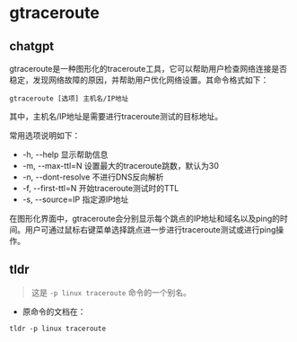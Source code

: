 # gtraceroute 
## chatgpt 
gtraceroute是一种图形化的traceroute工具，它可以帮助用户检查网络连接是否稳定，发现网络故障的原因，并帮助用户优化网络设置。其命令格式如下：

```
gtraceroute [选项] 主机名/IP地址
```

其中，主机名/IP地址是需要进行traceroute测试的目标地址。

常用选项说明如下：

- -h, --help        显示帮助信息
- -m, --max-ttl=N   设置最大的traceroute跳数，默认为30
- -n, --dont-resolve 不进行DNS反向解析
- -f, --first-ttl=N 开始traceroute测试时的TTL
- -s, --source=IP   指定源IP地址

在图形化界面中，gtraceroute会分别显示每个跳点的IP地址和域名以及ping的时间。用户可通过鼠标右键菜单选择跳点进一步进行traceroute测试或进行ping操作。 

## tldr 
 
> 这是 `-p linux traceroute` 命令的一个别名。

- 原命令的文档在：

`tldr -p linux traceroute`
